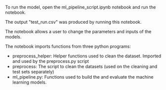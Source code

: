 To run the model, open the ml_pipeline_script.ipynb notebook and run the notebook.

The output "test_run.csv" was produced by running this notebook. 

The notebook allows a user to change the parameters and inputs of the models. 

The notebook imports functions from three python programs:
  - preprocess_helper: Helper functions used to clean the dataset. Imported and used by the preprocess.py script
  - preprocess: The script to clean the datasets (used on the cleaning and test sets separately)
  - ml_pipeline.py: Functions used to build the and evaluate the machine learning models.

